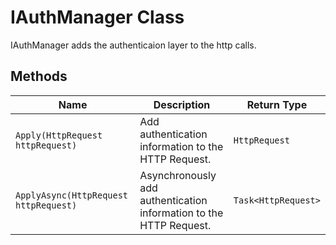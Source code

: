 
# IAuthManager Class

IAuthManager adds the authenticaion layer to the http calls.

## Methods

| Name | Description | Return Type |
|  --- | --- | --- |
| `Apply(HttpRequest httpRequest)` | Add authentication information to the HTTP Request. | `HttpRequest` |
| `ApplyAsync(HttpRequest httpRequest)` | Asynchronously add authentication information to the HTTP Request. | `Task<HttpRequest>` |

